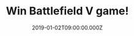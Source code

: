 ---
campaign-uuid: "c-444dd324-c3e3-4cf5-b335-d573916e31bb"
type: "Competition"
category: "Entertainment"
date: "2019-01-02T09:00:00.000Z"
end-date: "2019-02-02T23:59:00.000Z"
disable-form: false
is_promoted: false
has_entry_page: true
title: "Win Battlefield V game!"
competition-description: "<p>Enter mankind's greatest conflict with Battlefield V\
  \ as the series goes back to its roots in a never-before-seen portrayal of World\
  \ War 2. Take on physical, all-out multiplayer with your squad in modes like the\
  \ vast Grand Operations and the cooperative Combined Arms, or witness human drama\
  \ set against global combat in the single player War Stories.</p>\n<p>We are giving\
  \ away the game everybody is talking about: Battlefield V for you to win for the\
  \ platform that you want! Get ready to fight in epic, unexpected locations across\
  \ the globe and enjoy the richest and most immersive Battlefield yet.</p>\n<p>Enter\
  \ below for a chance to win!</p>\n"
hero-header: "Win Battlefield V game!"
terms-confirmation: "N/A"
banner-img: "https://assets.expresslyapp.com/asset-e091efc3-e069-4171-82f1-941dab802cc0.jpg"
logo-left-href: "aaa.nme.com"
logo-left-image: "https://assets.expresslyapp.com/asset-20ee01ed-691b-4ef6-8299-a8b652e5c055.jpg"
logo-left-title: "NME AAA"
bg-image-hero: "https://assets.expresslyapp.com/asset-14e9f605-d1d5-492c-8376-522277e230ba.jpg"
bg-image-first: "https://assets.expresslyapp.com/asset-4c92090b-26f7-46a2-a2f0-f2c887a16d78.jpg"
section1-content: "<p>Enter mankind’s greatest conflict with Battlefield™ V as the\
  \ series goes back to its roots in a never-before-seen portrayal of World War 2.\
  \ Take the fight to unexpected but crucial moments of the war, as Battlefield goes\
  \ back to where it all began.</p>\n<p>Join the frontline with the French colonial\
  \ troops, or go behind enemy lines in North Africa with a band of misfits sent to\
  \ create mayhem. </p>\n<p>What are you waiting for? Think no more and enter the\
  \ form below for a chance to win Battlefield V and get ready to get stuck into it!\
  \ Good luck!</p>\n"
entry-title: "Win Battlefield V game!"
entry-content: "<p>Enter the draw to win Battlefield V game by completing the form\
  \ below before 23:59 on 2nd of February 2019.</p>\n"
has-winner: true
winner-title: "CONGRATULATIONS to Sarah who won the Battlefield V Game for PS4!"
winner-banner: "https://assets.expresslyapp.com/asset-fd2f71a6-27b0-44a1-a32e-d65272b5befd.jpg"
prize-description: "Battlefield V game. Winner chooses the platform for the game."
special-conditions: "Multiple entries are allowed up to one every day\r\n\r\nThis\
  \ competition is also available on: http://club.expressly.io/competitons/battlefield-v-game-giveaway"
country-restrictions:
- "GB"
---